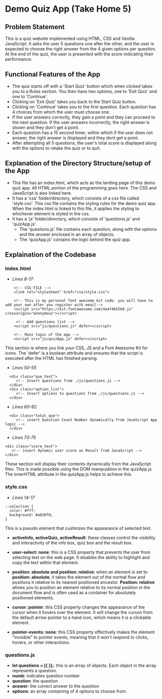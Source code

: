# Demo Quiz App (Take Home 5)

## Problem Statement
This is a quiz website implemented using HTML, CSS and Vanilla JavaScript. It asks the user 5 questions one after the other, and the user is expected to choose the right answer from the 4 given options per question. At the end of the quiz, the user is presented with the score indicating their performance.

## Functional Features of the App
- The quiz starts off with a 'Start Quiz' button which when clicked takes you to a Rules section. You then have two options, one to 'Exit Quiz' and one to 'Continue'.
- Clicking on 'Exit Quiz' takes you back to the Start Quiz button.
- Clicking on 'Continue' takes you to the first question. Each question has 4 choices from which the user must choose one. 
- If the user answers correctly, they gain a point and they can proceed to the next question. If the user answers incorrectly, the right answer is shown and they don't get a point. 
- Each question has a 15 second timer, within which if the user does not answer, the right answer is displayed and they dont get a point.
- After attempting all 5 questions, the user's total score is displayed along with the options to retake the quiz or to quit.

## Explanation of the Directory Structure/setup of the App
- This file has an index.html, which acts as the landing page of this demo quiz app. All HTML portion of the programming goes here. The CSS and JavaScript is also linked here. 
- It has a 'css' folder/directory, which consists of a css file called 'style.css'. This css file contains the styling rules for the demo quiz app. When the index.html is linked to this file, it applies the styling to whichever element is styled in the css.
- It has a 'js' folder/directory, which consists of 'questions.js' and 'quizApp.js'.
	- The 'questions.js' file contains each question, along with the options and the answer enclosed in an array of objects. 
	- The 'quizApp.js' contains the logic behind the quiz app.

## Explaination of the Codebase 
### index.html

- *Lines 8-17:*
```
    <!-- CSS FILE -->
    <link rel="stylesheet" href="css/style.css">

    <!-- This is my personal font awesome kit code. you will have to add your own after you register with email-->
    <script src="https://kit.fontawesome.com/4a4f4b55b0.js" crossorigin="anonymous"></script>

     <!-- Add questions list -->
    <script src="js/questions.js" defer></script>

    <!-- Main logic of the app -->
    <script src="js/quizApp.js" defer></script>
```
This section is where you link your CSS, JS and a Font Awesome Kit for icons. The 'defer' is a boolean attribute and ensures that the script is executed after the HTML has finished parsing.

- *Lines 50-55*
```
  <div class="que_text">
     <!-- Insert questions from ./js/questions.js -->
  </div>
  <div class="option_list">
     <!-- Insert options to questions from ./js/questions.js -->
  </div>
```
- *Lines 60-62*
```
  <div class="total_que">
     <!-- insert Question Count Number dynamically from JavaScript App logic -->
  </div>
```
- *Lines 73-75*
```
<div class="score_text">
   <!-- insert dynamic user score as Result from JavaScript -->
</div>
```
These section will display their contents dynamically from the JavaScript files. This is made possible using the DOM manipulation in the quizApp.js. The innerHTML attribute in the quizApp.js helps to achieve this.

### style.css

- *Lines 14-17*
```
::selection {
  color: #fff;
  background: #a020f0;
}
```
This is a pseudo element that custimzes the appearance of selected text. 

- **activeInfo, activeQuiz, activeResult**: these classes control the visibility and interactivity of the info box, quiz box and the result box.

- **user-select: none**: this is a CSS property that prevents the user from selecting text on the web page. It disables the ability to highlight and copy the text within that element.
  
- **position: absolute and position: relative**: when an element is set to **position: absolute**, it takes the element out of the normal flow and positions it relative to its nearest positioned ancestor. **Position: relative** allows you to position an element relative to its normal position in the document flow and is often used as a container for absolutely positioned elements.

- **cursor: pointer**: this CSS property changes the appearance of the cursor when it hovers over the element. It will change the curson from the default arrow pointer to a hand icon, which means it is a clickable element.

- **pointer-events: none**: this CSS property effectively makes the element "invisible" to pointer events, meaning that it won't respond to clicks, hovers, or other interactions.

### questions.js

- **let questions = [{
}];**: this is an array of objects. Each object in the array represents a question.
- **numb**: indicates question number
- **question**: the question
- **answer**: the correct answer to the question
- **options**: an array containing of 4 options to choose from.








